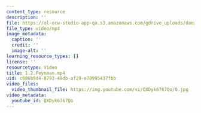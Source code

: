```yaml
---
content_type: resource
description: ''
file: https://ol-ocw-studio-app-qa.s3.amazonaws.com/gdrive_uploads/daniels-test-v4-8701/17pHauqLxgB3et_wkOTeGK12aV2yXbxEL/12feynman.mp4
file_type: video/mp4
image_metadata:
  caption: ''
  credit: ''
  image-alt: ''
learning_resource_types: []
license: ''
resourcetype: Video
title: 1.2.Feynman.mp4
uid: c686b9d4-8793-48db-af29-e70995437fbb
video_files:
  video_thumbnail_file: https://img.youtube.com/vi/QXDyk6767Qo/0.jpg
video_metadata:
  youtube_id: QXDyk6767Qo
---
```

